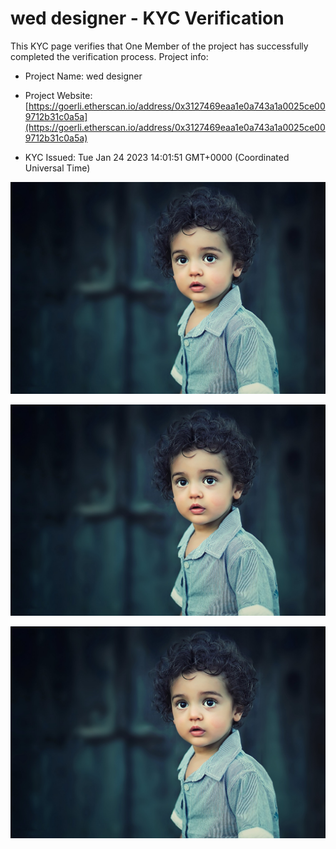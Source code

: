 # wed designer - KYC Verification
		


This KYC page verifies that One Member of the project has successfully completed the verification process. Project info:
		


- Project Name: wed designer
		

- Project Website: [https://goerli.etherscan.io/address/0x3127469eaa1e0a743a1a0025ce009712b31c0a5a](https://goerli.etherscan.io/address/0x3127469eaa1e0a743a1a0025ce009712b31c0a5a)
		

- KYC Issued: Tue Jan 24 2023 14:01:51 GMT+0000 (Coordinated Universal Time)
		


![This is an face image](./personFace.png)
		

![This is an cnic image](./cnicImage.png)
		

![This is an passport image](./passportImage.png)
	